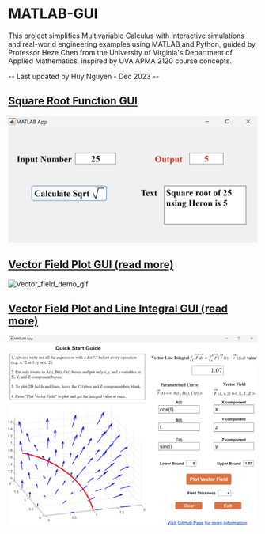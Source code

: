 # MATLAB-GUI

This project simplifies Multivariable Calculus with interactive simulations and real-world engineering examples using MATLAB and Python, guided by Professor Heze Chen from the University of Virginia's Department of Applied Mathematics, inspired by UVA APMA 2120 course concepts.

-- Last updated by Huy Nguyen - Dec 2023 -- 

## [Square Root Function GUI](./square_root_function/)

<img src="square_root_function/demo/sqrt_demo_1.png" width="800"/>

## [Vector Field Plot GUI (read more)](./vector_field_plot/)

![Vector_field_demo_gif](https://github.com/Ai4Math/MATLAB-GUI/assets/114793725/1a664f2f-7337-4585-86d0-f0de98aaad34)

## [Vector Field Plot and Line Integral GUI (read more)](./line_integral/)

<img src="line_integral/demo/vector_field_line_integral_3d.png" width="800"/>

